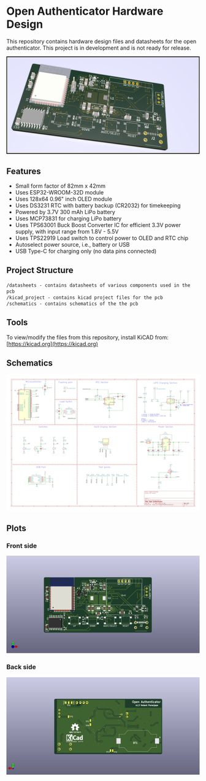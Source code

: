 # Open Authenticator Hardware Design

This repository contains hardware design files and datasheets for the open authenticator. This project is in development and is not ready for release.

![](/assets/open_authenticator.png)

## Features

* Small form factor of 82mm x 42mm
* Uses ESP32-WROOM-32D module
* Uses 128x64 0.96" inch OLED module
* Uses DS3231 RTC with battery backup (CR2032) for timekeeping
* Powered by 3.7V 300 mAh LiPo battery
* Uses MCP73831 for charging LiPo battery
* Uses TPS63001 Buck Boost Converter IC for efficient 3.3V power supply, with input range from 1.8V - 5.5V
* Uses TPS22919 Load switch to control power to OLED and RTC chip
* Autoselect power source, i.e., battery or USB
* USB Type-C for charging only (no data pins connected)

## Project Structure

```
/datasheets - contains datasheets of various components used in the pcb
/kicad_project - contains kicad project files for the pcb
/schematics - contains schematics of the the pcb
```

## Tools

To view/modify the files from this repository, install KiCAD from: [https://kicad.org](https://kicad.org)

## Schematics

![](/assets/esp_2fa_board_design.svg)

## Plots

### Front side

![](assets/open_authenticator_front.png)

### Back side

![](assets/open_authenticator_back.png)

